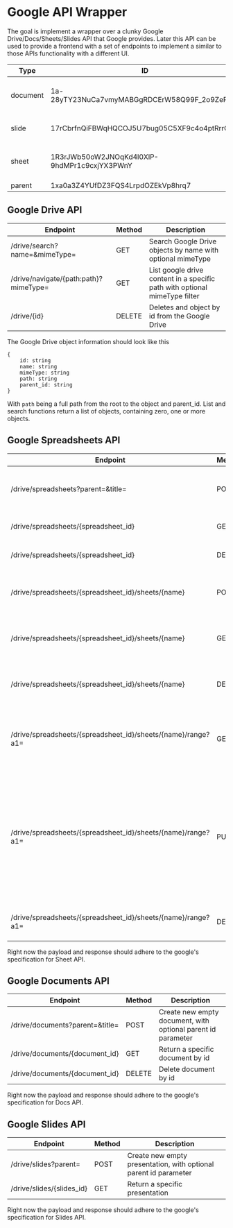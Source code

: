 # Google API Wrapper

The goal is implement a wrapper over a clunky Google Drive/Docs/Sheets/Slides API that Google provides. Later this API can be used to provide a frontend with a set of endpoints to implement a similar to those APIs functionality with a different UI.

| Type | ID | Description |
|------|----|-------------|
| document| 1a-28yTY23NuCa7vmyMABGgRDCErW58Q99F_2o9ZePGo | Simple sample google document |
| slide | 17rCbrfnQiFBWqHQCOJ5U7bug05C5XF9c4o4ptRrrOHY | Simple sample google slide |
| sheet | 1R3rJWb50oW2JNOqKd4l0XlP-9hdMPr1c9cxjYX3PWnY | Simple same google spreadsheet |
| parent | 1xa0a3Z4YUfDZ3FQS4LrpdOZEkVp8hrq7 | Parent id |

## Google Drive API

| Endpoint | Method | Description | 
|----------|-------|------------|
| /drive/search?name=&mimeType= | GET | Search Google Drive objects by name with optional mimeType |
| /drive/navigate/{path:path}?mimeType= | GET | List google drive content in a specific path with optional mimeType filter |
| /drive/{id} | DELETE | Deletes and object by id from the Google Drive |

The Google Drive object information should look like this
```
{
    id: string
    name: string
    mimeType: string
    path: string
    parent_id: string
}
```
With `path` being a full path from the root to the object and parent_id. List and search functions return a list of objects, containing zero, one or more objects.

## Google Spreadsheets API

| Endpoint | Method | Description | 
|----------|-------|------------|
| /drive/spreadsheets?parent=&title= | POST | Create new empty spreadsheet, with optional parent id |
| /drive/spreadsheets/{spreadsheet_id}| GET | Return a spreadsheet by id |
| /drive/spreadsheets/{spreadsheet_id} | DELETE | Delete a spreadsheet by id |
| /drive/spreadsheets/{spreadsheet_id}/sheets/{name} | POST | Creates new empty sheet within the existing spreadsheet |
| /drive/spreadsheets/{spreadsheet_id}/sheets/{name} | GET | Returns a specific sheet from the existing spreadsheet |
| /drive/spreadsheets/{spreadsheet_id}/sheets/{name} | DELETE | Deletes a specific sheet from the spreadsheet |
| /drive/spreadsheets/{spreadsheet_id}/sheets/{name}/range?a1= | GET | Returns the range based on A1 notation provided in range query parameter |
| /drive/spreadsheets/{spreadsheet_id}/sheets/{name}/range?a1= | PUT | Updates the range based on A1 notation with payload containing the values and query parameter containing range. Requires either values or format to be provided. |
| /drive/spreadsheets/{spreadsheet_id}/sheets/{name}/range?a1= | DELETE | Deletes a range from the sheet based on A1 |
Right now the payload and response should adhere to the google's specification for Sheet API.  

## Google Documents API

| Endpoint | Method | Description | 
|----------|-------|------------|
| /drive/documents?parent=&title= | POST | Create new empty document, with optional parent id parameter |
| /drive/documents/{document_id} | GET | Return a specific document by id |
| /drive/documents/{document_id} | DELETE | Delete document by id |

Right now the payload and response should adhere to the google's specification for Docs API.

## Google Slides API

| Endpoint | Method | Description | 
|----------|-------|------------|
| /drive/slides?parent= | POST | Create new empty presentation, with optional parent id parameter |
| /drive/slides/{slides_id}| GET | Return a specific presentation |

Right now the payload and response should adhere to the google's specification for Slides API.
